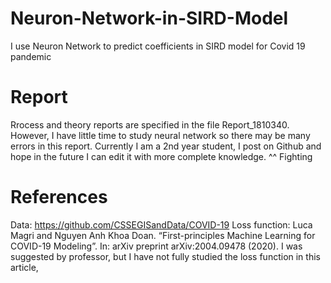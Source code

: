 # Neuron-Network-in-SIRD-Model
I use Neuron Network to predict coefficients in SIRD model for Covid 19 pandemic
# Report
Rrocess and theory reports are specified in the file Report_1810340. However, I have little time to study neural network so there may be many errors in this report. Currently I am a 2nd year student, I post on Github and hope in the future I can edit it with more complete knowledge. ^^ Fighting
# References
Data: https://github.com/CSSEGISandData/COVID-19
Loss function: Luca Magri and Nguyen Anh Khoa Doan. “First-principles Machine Learning for COVID-19 Modeling”. In: arXiv preprint arXiv:2004.09478 (2020).
I was suggested by professor, but I have not fully studied the loss function in this article, 
